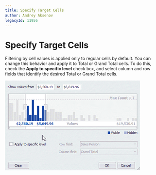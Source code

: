 ```yaml
---
title: Specify Target Cells
author: Andrey Aksenov
legacyId: 11956
---
```

# Specify Target Cells
Filtering by cell values is applied only to regular cells by default. You can change this behavior and apply it to Total or Grand Total cells. To do this, check the **Apply to specific level** check box, and select column and row fields that identify the desired Total or Grand Total cells.

![EUC_SummaryFilter_ChangeLevel](../../../../../images/img16909.gif)